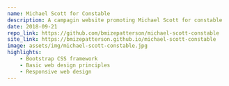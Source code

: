 ```yaml
---
name: Michael Scott for Constable
description: A campagin website promoting Michael Scott for constable
date: 2018-09-21
repo_link: https://github.com/bmizepatterson/michael-scott-constable
site_link: https://bmizepatterson.github.io/michael-scott-constable
image: assets/img/michael-scott-constable.jpg
highlights: 
    - Bootstrap CSS framework
    - Basic web design principles
    - Responsive web design
---
```

